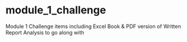 # module_1_challenge


Module 1 Challenge items including Excel Book & PDF version of Written Report Analysis to go along with
